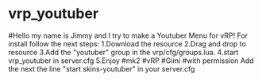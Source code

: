 # vrp_youtuber
#Hello my name is Jimmy and I try to make a Youtuber Menu for vRP! For install follow the next steps: 1.Download the resource 2.Drag and drop to resource 3.Add the "youtuber" group in the vrp/cfg/groups.lua. 4.start vrp_youtuber in server.cfg 5.Enjoy #mk2 #vRP #Gimi #with permission
Add the next the line "start skins-youtuber" in your server.cfg
